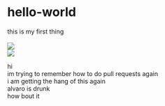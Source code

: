 # hello-world <br>
this is my first thing<br>
<br>
<img src="https://cdn.drawception.com/images/panels/2016/3-8/yt3eBewRnw-2.png">
          <br>
<img src="https://ih0.redbubble.net/image.204422226.9793/flat,750x1000,075,t.u1.jpg">

hi<br>
im trying to remember how to do pull requests again <br>
i am getting the hang of this again
<br>alvaro is drunk
<br> how bout it
